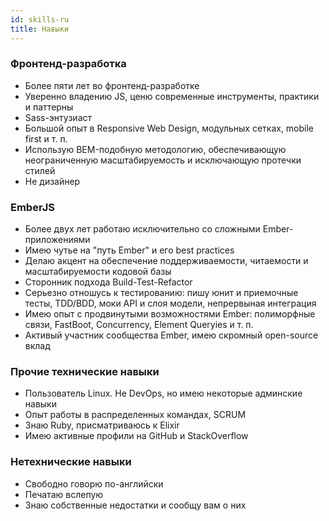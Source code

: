 ```yaml
---
id: skills-ru
title: Навыки
---
```


### Фронтенд-разработка

* Более пяти лет во фронтенд-разработке
* Уверенно владению JS, ценю современные инструменты, практики и паттерны
* Sass-энтузиаст
* Большой опыт в Responsive Web Design, модульных сетках, mobile first и т. п.
* Использую BEM-подобную методологию, обеспечивающую неограниченную масштабируемость и исключающую протечки стилей
* Не дизайнер


### EmberJS

* Более двух лет работаю исключительно со сложными Ember-приложениями
* Имею чутье на "путь Ember" и его best practices
* Делаю акцент на обеспечение поддерживаемости, читаемости и масштабируемости кодовой базы
* Сторонник подхода Build-Test-Refactor
* Серьезно отношусь к тестированию: пишу юнит и приемочные тесты, TDD/BDD, моки API и слоя модели, непрервыная интеграция
* Имею опыт с продвинутыми возможностями Ember: полиморфные связи, FastBoot, Concurrency, Element Queryies и т. п.
* Активый участник сообщества Ember, имею скромный open-source вклад


### Прочие технические навыки

* Пользователь Linux. Не DevOps, но имею некоторые админские навыки
* Опыт работы в распределенных командах, SCRUM
* Знаю Ruby, присматриваюсь к Elixir
* Имею активные профили на GitHub и StackOverflow


### Нетехнические навыки

* Свободно говорю по-английски
* Печатаю вслепую
* Знаю собственные недостатки и сообщу вам о них
